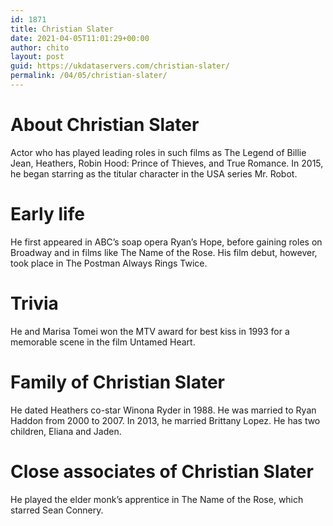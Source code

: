 ```yaml
---
id: 1871
title: Christian Slater
date: 2021-04-05T11:01:29+00:00
author: chito
layout: post
guid: https://ukdataservers.com/christian-slater/
permalink: /04/05/christian-slater/
---
```




  
  
#  About Christian Slater
                  
                  
                  
Actor who has played leading roles in such films as The Legend of Billie Jean, Heathers, Robin Hood: Prince of Thieves, and True Romance. In 2015, he began starring as the titular character in the USA series Mr. Robot. 
                  
                
                
                
# Early life
                  
                  
                  
He first appeared in ABC&#8217;s soap opera Ryan&#8217;s Hope, before gaining roles on Broadway and in films like The Name of the Rose. His film debut, however, took place in The Postman Always Rings Twice.
                  
                
                
                
# Trivia
                  
                  
                  
He and Marisa Tomei won the MTV award for best kiss in 1993 for a memorable scene in the film Untamed Heart.
                  
                
                
                
# Family of Christian Slater
                  
                  
                  
He dated Heathers co-star Winona Ryder in 1988. He was married to Ryan Haddon from 2000 to 2007. In 2013, he married Brittany Lopez. He has two children, Eliana and Jaden. 
                  
                
                
                
# Close associates of Christian Slater
                  
                  
                  
He played the elder monk&#8217;s apprentice in The Name of the Rose, which starred Sean Connery.
                  
                
              
            
          
          
          
    
    
  
